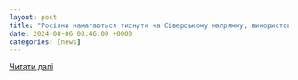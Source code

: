 ```yaml
---
layout: post
title: "Росіяни намагаються тиснути на Сіверському напрямку, використовуючи артилерію та авіацію - військовий"
date: 2024-08-06 08:46:00 +0000
categories: [news]
---
```


[Читати далі](https://podrobnosti.ua/2485580-rosjani-namagajutsja-tisnuti-na-sverskom-naprjamku-vikoristovujuchi-artilerju-ta-avatsju-vjskovij.html)
